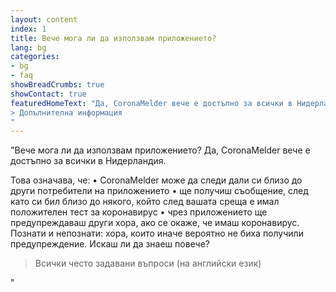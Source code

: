```yaml
---
layout: content
index: 1
title: Вече мога ли да използвам приложението?
lang: bg
categories:
- bg
- faq
showBreadCrumbs: true
showContact: true
featuredHomeText: "Да, CoronaMelder вече е достъпно за всички в Нидерландия.
> Допълнителна информация
"
---
```


"Вече мога ли да използвам приложението?
Да, CoronaMelder вече е достъпно за всички в Нидерландия.

Това означава, че:
•        CoronaMelder може да следи дали си близо до други потребители на приложението
•        ще получиш съобщение, след като си бил близо до някого, който след вашата среща е имал положителен тест за коронавирус
•        чрез приложението ще предупреждаваш други хора, ако се окаже, че имаш коронавирус. Познати и непознати: хора, които иначе вероятно не биха получили предупреждение.
Искаш ли да знаеш повече?
> Всички често задавани въпроси (на английски език) 

"
